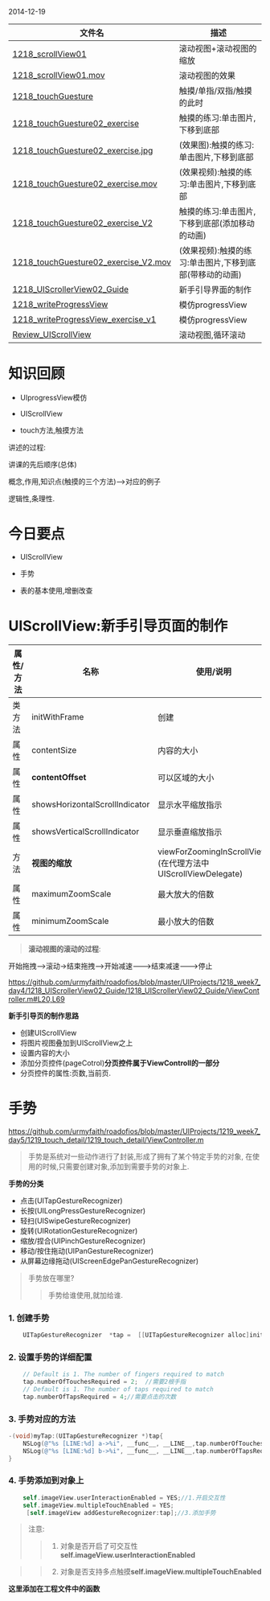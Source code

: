 2014-12-19

| 文件名 |  描述 |
| ------------- | ------------ |
|[1218_scrollView01](https://github.com/urmyfaith/roadofios/tree/master/UIProjects/1218_week7_day4/1218_scrollView01)| 滚动视图+滚动视图的缩放 |
|[1218_scrollView01.mov](https://github.com/urmyfaith/roadofios/tree/master/UIProjects/1218_week7_day4/1218_scrollView01.mov)| 滚动视图的效果 |
|[1218_touchGuesture](https://github.com/urmyfaith/roadofios/tree/master/UIProjects/1218_week7_day4/1218_touchGuesture)| 触摸/单指/双指/触摸的此时 |
|[1218_touchGuesture02_exercise](https://github.com/urmyfaith/roadofios/tree/master/UIProjects/1218_week7_day4/1218_touchGuesture02_exercise)| 触摸的练习:单击图片,下移到底部 |
|[1218_touchGuesture02_exercise.jpg](https://github.com/urmyfaith/roadofios/tree/master/UIProjects/1218_week7_day4/1218_touchGuesture02_exercise.jpg)| (效果图):触摸的练习:单击图片,下移到底部 |
|[1218_touchGuesture02_exercise.mov](https://github.com/urmyfaith/roadofios/tree/master/UIProjects/1218_week7_day4/1218_touchGuesture02_exercise.mov)| (效果视频):触摸的练习:单击图片,下移到底部 | |
|[1218_touchGuesture02_exercise_V2](https://github.com/urmyfaith/roadofios/tree/master/UIProjects/1218_week7_day4/1218_touchGuesture02_exercise_V2)| 触摸的练习:单击图片,下移到底部(添加移动的动画) |
|[1218_touchGuesture02_exercise_V2.mov](https://github.com/urmyfaith/roadofios/tree/master/UIProjects/1218_week7_day4/1218_touchGuesture02_exercise_V2.mov)| (效果视频):触摸的练习:单击图片,下移到底部(带移动的动画) |
|[1218_UIScrollerView02_Guide](https://github.com/urmyfaith/roadofios/tree/master/UIProjects/1218_week7_day4/1218_UIScrollerView02_Guide)| 新手引导界面的制作 |
|[1218_writeProgressView](https://github.com/urmyfaith/roadofios/tree/master/UIProjects/1218_week7_day4/1218_writeProgressView)| 模仿progressView |
|[1218_writeProgressView_exercise_v1](https://github.com/urmyfaith/roadofios/tree/master/UIProjects/1218_week7_day4/1218_writeProgressView_exercise_v1)| 模仿progressView |
|[Review_UIScrollView](https://github.com/urmyfaith/roadofios/tree/master/UIProjects/1218_week7_day4/Review_UIScrollView)| 滚动视图,循环滚动 |

# 知识回顾

-  UIprogressView模仿

-  UIScrollView

-  touch方法,触摸方法



讲述的过程:

讲课的先后顺序(总体)

概念,作用,知识点(触摸的三个方法)-->对应的例子

逻辑性,条理性.  


# 今日要点

- UIScrollView

-  手势

-  表的基本使用,增删改查

# UIScrollView:新手引导页面的制作

|属性/方法| 名称 | 使用/说明|
| ------------- | ------------ |---|
|  类方法 | initWithFrame | 创建|
| 属性  | contentSize | 内容的大小|
| 属性  | **contentOffset** | 可以区域的大小|
| 属性  | showsHorizontalScrollIndicator | 显示水平缩放指示|
| 属性  | showsVerticalScrollIndicator | 显示垂直缩放指示|
| 方法  | **视图的缩放** | viewForZoomingInScrollView:(在代理方法中UIScrollViewDelegate)|
| 属性  | maximumZoomScale | 最大放大的倍数|
| 属性  | minimumZoomScale | 最小放大的倍数|


> **滚动视图的滚动的过程**:

开始拖拽-->滚动->结束拖拽-->开始减速--->结束减速--->停止


https://github.com/urmyfaith/roadofios/blob/master/UIProjects/1218_week7_day4/1218_UIScrollerView02_Guide/1218_UIScrollerView02_Guide/ViewController.m#L20,L69


**新手引导页的制作思路**

- 创建UIScrollView
- 将图片视图叠加到UIScrollView之上
- 设置内容的大小
- 添加分页控件(pageCotrol)**分页控件属于ViewControll的一部分**
 - 分页控件的属性:页数,当前页.


#  手势

https://github.com/urmyfaith/roadofios/blob/master/UIProjects/1219_week7_day5/1219_touch_detail/1219_touch_detail/ViewController.m

> 手势是系统对一些动作进行了封装,形成了拥有了某个特定手势的对象,
> 在使用的时候,只需要创建对象,添加到需要手势的对象上.

 **手势的分类**

- 点击(UITapGestureRecognizer)
- 长按(UILongPressGestureRecognizer)
- 轻扫(UISwipeGestureRecognizer)
- 旋转(UIRotationGestureRecognizer)
- 缩放/捏合(UIPinchGestureRecognizer)
- 移动/按住拖动(UIPanGestureRecognizer)
- 从屏幕边缘拖动(UIScreenEdgePanGestureRecognizer)

> 手势放在哪里?
> > 手势给谁使用,就加给谁.





### 1. 创建手势

```Objective-c
    UITapGestureRecognizer  *tap =  [[UITapGestureRecognizer alloc]initWithTarget:self action:@selector(myTap:)];//2.创建手势
```

### 2. 设置手势的详细配置

```Objective-c
    // Default is 1. The number of fingers required to match
    tap.numberOfTouchesRequired = 2;  //需要2根手指
    // Default is 1. The number of taps required to match
    tap.numberOfTapsRequired = 4;//需要点击的次数
```

### 3. 手势对应的方法
```Objective-c
-(void)myTap:(UITapGestureRecognizer *)tap{
    NSLog(@"%s [LINE:%d] a->%i", __func__, __LINE__,tap.numberOfTouchesRequired);
    NSLog(@"%s [LINE:%d] b->%i", __func__, __LINE__,tap.numberOfTapsRequired);
}
```
### 4. 手势添加到对象上

```Objective-c
    self.imageView.userInteractionEnabled = YES;//1.开启交互性
    self.imageView.multipleTouchEnabled = YES;
     [self.imageView addGestureRecognizer:tap];//3.添加手势
```

> 注意:
> > 1. 对象是否开启了可交互性 **self.imageView.userInteractionEnabled**

> > 2. 对象是否支持多点触摸**self.imageView.multipleTouchEnabled**

**这里添加在工程文件中的函数**